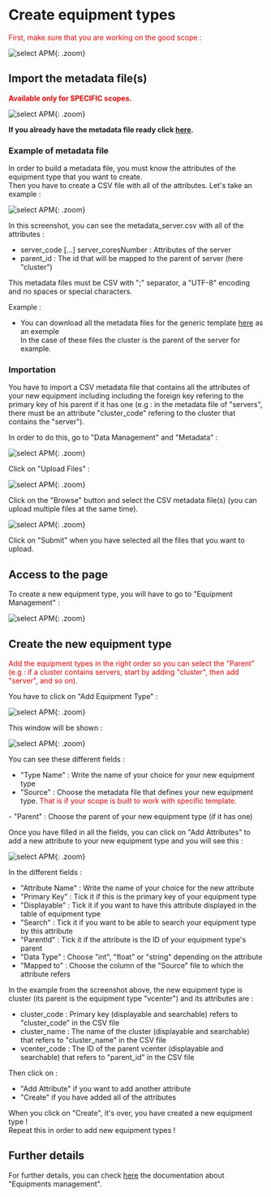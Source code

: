 <link rel="stylesheet" href="../../../css/enlargeImage.css" />

# Create equipment types

<span style="color:red">First, make sure that you are working on the good scope :</span>

![select APM](../../img/goodScope.jpg){: .zoom}

## Import the metadata file(s)

<span style="color:red">**Available only for SPECIFIC scopes.**</span>

![select APM](../../img/equipMana/scopeu.jpg){: .zoom}

**If you already have the metadata file ready click [here](#importation).**

### Example of metadata file

In order to build a metadata file, you must know the attributes of the equipment type that you want to create.  
Then you have to create a CSV file with all of the attributes. Let's take an example :  

![select APM](../../img/equipMana/metadataExcel.jpg){: .zoom}

In this screenshot, you can see the metadata_server.csv with all of the attributes :  
- server_code [...] server_coresNumber : Attributes of the server  
- parent_id : The id that will be mapped to the parent of server (here "cluster")  

This metadata files must be CSV with ";" separator, a "UTF-8" encoding and no spaces or special characters.  

Example :  
- You can download all the metadata files for the generic template [here](../../excel/metadata.zip) as an exemple  
In the case of these files the cluster is the parent of the server for example.  

### Importation 

You have to import a CSV metadata file that contains all the attributes of your new equipment including including the foreign key refering to the primary key of his parent if it has one (e.g : in the metadata file of "servers", there must be an attribute "cluster_code" refering to the cluster that contains the "server").  

In order to do this, go to "Data Management" and "Metadata" :

![select APM](../../img/equipMana/metadataFirstu.jpg){: .zoom}

Click on "Upload Files" :

![select APM](../../img/equipMana/metadataUpu.jpg){: .zoom}
  
Click on the "Browse" button and select the CSV metadata file(s) (you can upload multiple files at the same time).

![select APM](../../img/equipMana/metadataUp2.jpg){: .zoom}

Click on "Submit" when you have selected all the files that you want to upload.

## Access to the page

To create a new equipment type, you will have to go to "Equipment Management" :

![select APM](../../img/equipMana/access.jpg){: .zoom}

## Create the new equipment type

<span style="color:red">Add the equipment types in the right order so you can select the "Parent" (e.g : if a cluster contains servers, start by adding "cluster", then add "server", and so on).</span>

You have to click on "Add Equipment Type" : 

![select APM](../../img/equipMana/createEquipmentu.jpg){: .zoom}

This window will be shown :

![select APM](../../img/equipMana/addEquip.jpg){: .zoom}

You can see these different fields :  
- "Type Name" : Write the name of your choice for your new equipment type  
- "Source" : Choose the metadata file that defines your new equipment type. 
<span style="color:red">That is if your scope is built to work with specific template.
</span>  
- "Parent" : Choose the parent of your new equipment type (if it has one)

Once you have filled in all the fields, you can click on "Add Attributes" to add a new attribute to your new equipment type and you will see this :

![select APM](../../img/equipMana/addEquip2.jpg){: .zoom}

In the different fields :  
- "Attribute Name" : Write the name of your choice for the new attribute  
- "Primary Key" : Tick it if this is the primary key of your equipment type  
- "Displayable" : Tick it if you want to have this attribute displayed in the table of equipment type  
- "Search" : Tick it if you want to be able to search your equipment type by this attribute  
- "ParentId" : Tick it if the attribute is the ID of your equipment type's parent  
- "Data Type" : Choose "int", "float" or "string" depending on the attribute  
- "Mapped to" : Choose the column of the "Source" file to which the attribute refers  

In the example from the screenshot above, the new equipment type is cluster (its parent is the equipment type "vcenter") and its attributes are :   
- cluster_code : Primary key (displayable and searchable) refers to "cluster_code" in the CSV file  
- cluster_name : The name of the cluster (displayable and searchable) that refers to "cluster_name" in the CSV file  
- vcenter_code : The ID of the parent vcenter (displayable and searchable) that refers to "parent_id" in the CSV file  

Then click on :  
- "Add Attribute" if you want to add another attribute  
- "Create" if you have added all of the attributes  

When you click on "Create", it's over, you have created a new equipment type !  
Repeat this in order to add new equipment types ! 

## Further details

For further details, you can check [here](../../managing/equipmentsManagement) the documentation about "Equipments management".

<script src="../../../js/zoomImage.js"></script>